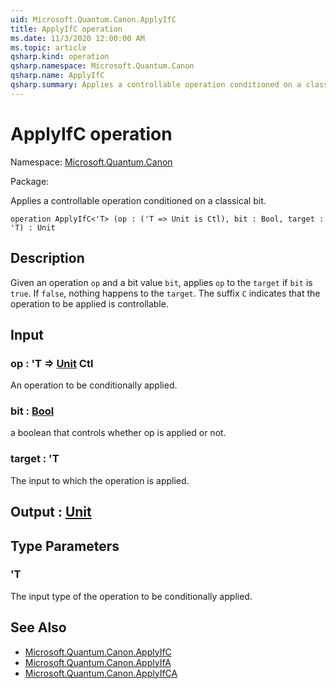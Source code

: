 ```yaml
---
uid: Microsoft.Quantum.Canon.ApplyIfC
title: ApplyIfC operation
ms.date: 11/3/2020 12:00:00 AM
ms.topic: article
qsharp.kind: operation
qsharp.namespace: Microsoft.Quantum.Canon
qsharp.name: ApplyIfC
qsharp.summary: Applies a controllable operation conditioned on a classical bit.
---
```


# ApplyIfC operation

Namespace: [Microsoft.Quantum.Canon](xref:Microsoft.Quantum.Canon)

Package: [](https://nuget.org/packages/)


Applies a controllable operation conditioned on a classical bit.

```qsharp
operation ApplyIfC<'T> (op : ('T => Unit is Ctl), bit : Bool, target : 'T) : Unit
```


## Description

Given an operation `op` and a bit value `bit`, applies `op` to the `target`if `bit` is `true`. If `false`, nothing happens to the `target`.The suffix `C` indicates that the operation to be applied is controllable.

## Input

### op : 'T => [Unit](xref:microsoft.quantum.lang-ref.unit) Ctl

An operation to be conditionally applied.


### bit : [Bool](xref:microsoft.quantum.lang-ref.bool)

a boolean that controls whether op is applied or not.


### target : 'T

The input to which the operation is applied.



## Output : [Unit](xref:microsoft.quantum.lang-ref.unit)



## Type Parameters

### 'T

The input type of the operation to be conditionally applied.

## See Also

- [Microsoft.Quantum.Canon.ApplyIfC](xref:Microsoft.Quantum.Canon.ApplyIfC)
- [Microsoft.Quantum.Canon.ApplyIfA](xref:Microsoft.Quantum.Canon.ApplyIfA)
- [Microsoft.Quantum.Canon.ApplyIfCA](xref:Microsoft.Quantum.Canon.ApplyIfCA)